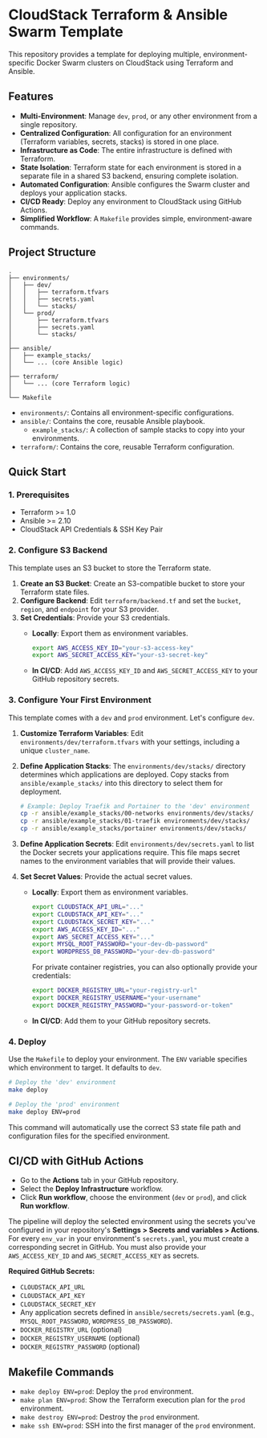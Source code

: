 # CloudStack Terraform & Ansible Swarm Template

This repository provides a template for deploying multiple, environment-specific Docker Swarm clusters on CloudStack using Terraform and Ansible.

## Features

- **Multi-Environment**: Manage `dev`, `prod`, or any other environment from a single repository.
- **Centralized Configuration**: All configuration for an environment (Terraform variables, secrets, stacks) is stored in one place.
- **Infrastructure as Code**: The entire infrastructure is defined with Terraform.
- **State Isolation**: Terraform state for each environment is stored in a separate file in a shared S3 backend, ensuring complete isolation.
- **Automated Configuration**: Ansible configures the Swarm cluster and deploys your application stacks.
- **CI/CD Ready**: Deploy any environment to CloudStack using GitHub Actions.
- **Simplified Workflow**: A `Makefile` provides simple, environment-aware commands.

## Project Structure

```text
.
├── environments/
│   ├── dev/
│   │   ├── terraform.tfvars
│   │   ├── secrets.yaml
│   │   └── stacks/
│   └── prod/
│       ├── terraform.tfvars
│       ├── secrets.yaml
│       └── stacks/
│
├── ansible/
│   ├── example_stacks/
│   └── ... (core Ansible logic)
│
├── terraform/
│   └── ... (core Terraform logic)
│
└── Makefile
```

- `environments/`: Contains all environment-specific configurations.
- `ansible/`: Contains the core, reusable Ansible playbook.
  - `example_stacks/`: A collection of sample stacks to copy into your environments.
- `terraform/`: Contains the core, reusable Terraform configuration.

## Quick Start

### 1. Prerequisites

- Terraform >= 1.0
- Ansible >= 2.10
- CloudStack API Credentials & SSH Key Pair

### 2. Configure S3 Backend

This template uses an S3 bucket to store the Terraform state.

1. **Create an S3 Bucket**: Create an S3-compatible bucket to store your Terraform state files.
2. **Configure Backend**: Edit `terraform/backend.tf` and set the `bucket`, `region`, and `endpoint` for your S3 provider.
3. **Set Credentials**: Provide your S3 credentials.
    - **Locally**: Export them as environment variables.

      ```bash
      export AWS_ACCESS_KEY_ID="your-s3-access-key"
      export AWS_SECRET_ACCESS_KEY="your-s3-secret-key"
      ```

    - **In CI/CD**: Add `AWS_ACCESS_KEY_ID` and `AWS_SECRET_ACCESS_KEY` to your GitHub repository secrets.

### 3. Configure Your First Environment

This template comes with a `dev` and `prod` environment. Let's configure `dev`.

1. **Customize Terraform Variables**: Edit `environments/dev/terraform.tfvars` with your settings, including a unique `cluster_name`.

2. **Define Application Stacks**: The `environments/dev/stacks/` directory determines which applications are deployed. Copy stacks from `ansible/example_stacks/` into this directory to select them for deployment.

    ```bash
    # Example: Deploy Traefik and Portainer to the 'dev' environment
    cp -r ansible/example_stacks/00-networks environments/dev/stacks/
    cp -r ansible/example_stacks/01-traefik environments/dev/stacks/
    cp -r ansible/example_stacks/portainer environments/dev/stacks/
    ```

3. **Define Application Secrets**: Edit `environments/dev/secrets.yaml` to list the Docker secrets your applications require. This file maps secret names to the environment variables that will provide their values.

4. **Set Secret Values**: Provide the actual secret values.
    - **Locally**: Export them as environment variables.

      ```bash
      export CLOUDSTACK_API_URL="..."
      export CLOUDSTACK_API_KEY="..."
      export CLOUDSTACK_SECRET_KEY="..."
      export AWS_ACCESS_KEY_ID="..."
      export AWS_SECRET_ACCESS_KEY="..."
      export MYSQL_ROOT_PASSWORD="your-dev-db-password"
      export WORDPRESS_DB_PASSWORD="your-dev-db-password"
      ```

      For private container registries, you can also optionally provide your credentials:

      ```bash
      export DOCKER_REGISTRY_URL="your-registry-url"
      export DOCKER_REGISTRY_USERNAME="your-username"
      export DOCKER_REGISTRY_PASSWORD="your-password-or-token"
      ```

    - **In CI/CD**: Add them to your GitHub repository secrets.

### 4. Deploy

Use the `Makefile` to deploy your environment. The `ENV` variable specifies which environment to target. It defaults to `dev`.

```bash
# Deploy the 'dev' environment
make deploy

# Deploy the 'prod' environment
make deploy ENV=prod
```

This command will automatically use the correct S3 state file path and configuration files for the specified environment.

## CI/CD with GitHub Actions

- Go to the **Actions** tab in your GitHub repository.
- Select the **Deploy Infrastructure** workflow.
- Click **Run workflow**, choose the environment (`dev` or `prod`), and click **Run workflow**.

The pipeline will deploy the selected environment using the secrets you've configured in your repository's **Settings > Secrets and variables > Actions**. For every `env_var` in your environment's `secrets.yaml`, you must create a corresponding secret in GitHub. You must also provide your `AWS_ACCESS_KEY_ID` and `AWS_SECRET_ACCESS_KEY` as secrets.

**Required GitHub Secrets:**

- `CLOUDSTACK_API_URL`
- `CLOUDSTACK_API_KEY`
- `CLOUDSTACK_SECRET_KEY`
- Any application secrets defined in `ansible/secrets/secrets.yaml` (e.g., `MYSQL_ROOT_PASSWORD`, `WORDPRESS_DB_PASSWORD`).
- `DOCKER_REGISTRY_URL` (optional)
- `DOCKER_REGISTRY_USERNAME` (optional)
- `DOCKER_REGISTRY_PASSWORD` (optional)

## Makefile Commands

- `make deploy ENV=prod`: Deploy the `prod` environment.
- `make plan ENV=prod`: Show the Terraform execution plan for the `prod` environment.
- `make destroy ENV=prod`: Destroy the `prod` environment.
- `make ssh ENV=prod`: SSH into the first manager of the `prod` environment.
